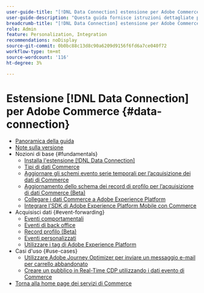 ```yaml
---
user-guide-title: "[!DNL Data Connection] estensione per Adobe Commerce"
user-guide-description: "Questa guida fornisce istruzioni dettagliate per l'utilizzo dell'estensione  [!DNL Data Connection]  per Adobe Commerce."
breadcrumb-title: "[!DNL Data Connection] estensione per Adobe Commerce"
role: Admin
feature: Personalization, Integration
recommendations: noDisplay
source-git-commit: 0b0bc88c13d8c90a6209d9156f6fd6a7ce040f72
workflow-type: tm+mt
source-wordcount: '116'
ht-degree: 3%

---
```


# Estensione [!DNL Data Connection] per Adobe Commerce {#data-connection}

- [Panoramica della guida](overview.md)
- [Note sulla versione](release-notes.md)
- Nozioni di base {#fundamentals}
   - [Installa l&#39;estensione  [!DNL Data Connection] ](install.md)
   - [Tipi di dati Commerce](data-ingestion.md)
   - [Aggiornare gli schemi evento serie temporali per l’acquisizione dei dati di Commerce](update-xdm.md)
   - [Aggiornamento dello schema dei record di profilo per l’acquisizione di dati Commerce (Beta)](profile-data.md)
   - [Collegare i dati Commerce a Adobe Experience Platform](connect-data.md)
   - [Integrare l’SDK di Adobe Experience Platform Mobile con Commerce](mobile-sdk-epc.md)
- Acquisisci dati {#event-forwarding}
   - [Eventi comportamentali](events.md)
   - [Eventi di back office](events-backoffice.md)
   - [Record profilo (Beta)](events-profilerecord.md)
   - [Eventi personalizzati](custom-events.md)
   - [Utilizzare i tag di Adobe Experience Platform](using-tags.md)
- Casi d&#39;uso {#use-cases}
   - [Utilizzare Adobe Journey Optimizer per inviare un messaggio e-mail per carrello abbandonato](using-ajo.md)
   - [Creare un pubblico in Real-Time CDP utilizzando i dati evento di Commerce](create-audience.md)
- [Torna alla home page dei servizi di Commerce](https://experienceleague.adobe.com/docs/commerce-merchant-services/user-guides/home.html)
